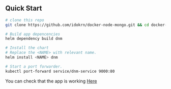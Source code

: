 ## Quick Start

```bash
# clone this repo
git clone https://github.com/idokrn/docker-node-mongo.git && cd docker-node-mongo

# Build app depencencies
helm dependency build dnm

# Install the chart
# Replace the <NAME> with relevant name.
helm install <NAME> dnm

# Start a port forwarder.
kubectl port-forward service/dnm-service 9000:80
```

You can check that the app is working [Here](http://localhost:9000)
